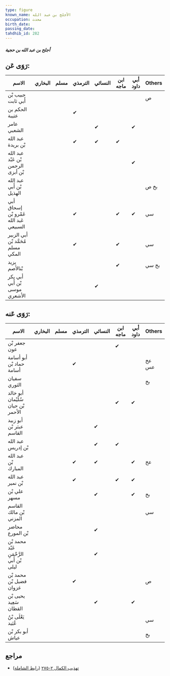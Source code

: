 ```yaml
---
type: figure
known_name: الأجلح بن عبد الله
occupation: محدث
birth_date:
passing_date:
tahdhib_id: 282
---
```

##### أجلح بن عبد الله بن حجية

## رَوَى عَن:
| الاسم                                  | البخاري | مسلم | الترمذي | النسائي | ابن ماجه | أبي داود | Others |
| -------------------------------------- | ------- | ---- | ------- | ------- | -------- | -------- | ------ |
| حبيب بْن أَبي ثابت                     |         |      |         |         |          |          | ص      |
| الحكم بن عتيبة                         |         |      | ✔       |         |          |          |        |
| عامر الشعبي                            |         |      |         | ✔       |          | ✔        |        |
| عبد الله بْن بريدة                     |         |      | ✔       | ✔       | ✔        |          |        |
| عبد الله بْن عَبْد الرحمن بْن أبزى     |         |      |         |         |          | ✔        |        |
| عبد الله بْن أَبي الهذيل               |         |      |         |         |          |          | بخ ص   |
| أبي إسحاق عَمْرو بْن عَبد الله السبيعي |         |      | ✔       |         | ✔        | ✔        | سي     |
| أبي الزبير مُحَمَّد بْن مسلم المكي     |         |      | ✔       |         | ✔        |          | سي     |
| يزيد بْنالأصم                          |         |      |         |         | ✔        |          | بخ سي  |
| أبي بكر بْن أَبي موسى الأشعري          |         |      |         | ✔       |          |          |        |
## رَوَى عَنه:
| الاسم                                    | البخاري | مسلم | الترمذي | النسائي | ابن ماجه | أبي داود | Others |
| ---------------------------------------- | ------- | ---- | ------- | ------- | -------- | -------- | ------ |
| جعفر بْن عون                             |         |      |         |         | ✔        |          |        |
| أبو أسامة حماد بْن أسامة                 |         |      | ✔       |         |          |          | عخ عس  |
| سفيان الثوري                             |         |      |         |         |          |          | بخ     |
| أبو خالد سُلَيْمان بْن حيان الأحمر       |         |      |         |         | ✔        | ✔        |        |
| أبو زبيد عبثر بْن القاسم                 |         |      |         | ✔       |          |          |        |
| عبد الله بْن إدريس                       |         |      |         | ✔       | ✔        |          |        |
| عبد الله بْن المبارك                     |         |      | ✔       | ✔       |          | ✔        | عخ     |
| عبد الله بْن نمير                        |         |      | ✔       |         | ✔        | ✔        |        |
| علي بْن مسهر                             |         |      |         | ✔       |          | ✔        | بخ     |
| القاسم بْن مالك المزني                   |         |      |         |         |          |          | سي     |
| محاضر بْن المورع                         |         |      |         | ✔       |          |          |        |
| محمد بْن عَبْد الرَّحْمَنِ بْن أَبي ليلى |         |      |         | ✔       |          |          |        |
| محمد بْن فضيل بْن غزوان                  |         |      | ✔       |         |          |          | ص      |
| يحيى بْن سَعِيد القطان                   |         |      |         | ✔       |          | ✔        |        |
| يَعْلَى بْنُ عُبَيد                      |         |      |         |         |          |          | سي     |
| أبو بكر بْن عياش                         |         |      |         |         |          |          | بخ     |
## مراجع
- [تهذيب الكمال ٢-٢٧٥](obsidian://open?vault=Tahdhib-al-Kamal&file=Figures/٢٨٢-أجلح%20بن%20عبد%20الله%20بن%20حجية) ([رابط الشاملة](https://shamela.ws/book/3722/756))